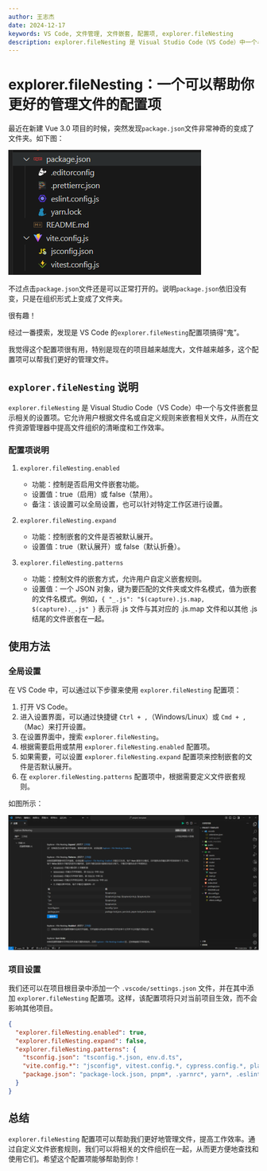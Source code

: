 ```yaml
---
author: 王志杰
date: 2024-12-17
keywords: VS Code, 文件管理, 文件嵌套, 配置项, explorer.fileNesting
description: explorer.fileNesting 是 Visual Studio Code（VS Code）中一个与文件嵌套显示相关的设置项。它允许用户根据文件名或自定义规则来嵌套相关文件，从而在文件资源管理器中提高文件组织的清晰度和工作效率。
---
```


# explorer.fileNesting：一个可以帮助你更好的管理文件的配置项

最近在新建 Vue 3.0 项目的时候，突然发现`package.json`文件非常神奇的变成了文件夹。如下图：

![1](assets/1.png)

不过点击`package.json`文件还是可以正常打开的。说明`package.json`依旧没有变，只是在组织形式上变成了文件夹。

很有趣！

经过一番摸索，发现是 VS Code 的`explorer.fileNesting`配置项搞得“鬼”。

我觉得这个配置项很有用，特别是现在的项目越来越庞大，文件越来越多，这个配置项可以帮我们更好的管理文件。

## `explorer.fileNesting` 说明

`explorer.fileNesting` 是 Visual Studio Code（VS Code）中一个与文件嵌套显示相关的设置项。它允许用户根据文件名或自定义规则来嵌套相关文件，从而在文件资源管理器中提高文件组织的清晰度和工作效率。

### 配置项说明

1. `explorer.fileNesting.enabled`

   - 功能：控制是否启用文件嵌套功能。
   - 设置值：true（启用）或 false（禁用）。
   - 备注：该设置可以全局设置，也可以针对特定工作区进行设置。

2. `explorer.fileNesting.expand`

   - 功能：控制嵌套的文件是否被默认展开。
   - 设置值：true（默认展开）或 false（默认折叠）。

3. `explorer.fileNesting.patterns`

   - 功能：控制文件的嵌套方式，允许用户自定义嵌套规则。
   - 设置值：一个 JSON 对象，键为要匹配的文件夹或文件名模式，值为嵌套的文件名模式。例如，`{ "_.js": "$(capture).js.map, $(capture)._.js" }` 表示将 .js 文件与其对应的 .js.map 文件和以其他 .js 结尾的文件嵌套在一起。

## 使用方法

### 全局设置

在 VS Code 中，可以通过以下步骤来使用 `explorer.fileNesting` 配置项：

1. 打开 VS Code。
2. 进入设置界面，可以通过快捷键 `Ctrl + ,`（Windows/Linux）或 `Cmd + ,`（Mac）来打开设置。
3. 在设置界面中，搜索 `explorer.fileNesting`。
4. 根据需要启用或禁用 `explorer.fileNesting.enabled` 配置项。
5. 如果需要，可以设置 `explorer.fileNesting.expand` 配置项来控制嵌套的文件是否默认展开。
6. 在 `explorer.fileNesting.patterns` 配置项中，根据需要定义文件嵌套规则。

如图所示：

![2](assets/2.png)

### 项目设置

我们还可以在项目根目录中添加一个 `.vscode/settings.json` 文件，并在其中添加 `explorer.fileNesting` 配置项。这样，该配置项将只对当前项目生效，而不会影响其他项目。

```json
{
  "explorer.fileNesting.enabled": true,
  "explorer.fileNesting.expand": false,
  "explorer.fileNesting.patterns": {
    "tsconfig.json": "tsconfig.*.json, env.d.ts",
    "vite.config.*": "jsconfig*, vitest.config.*, cypress.config.*, playwright.config.*",
    "package.json": "package-lock.json, pnpm*, .yarnrc*, yarn*, .eslint*, eslint*, .prettier*, prettier*, .editorconfig"
  }
}
```

## 总结

`explorer.fileNesting` 配置项可以帮助我们更好地管理文件，提高工作效率。通过自定义文件嵌套规则，我们可以将相关的文件组织在一起，从而更方便地查找和使用它们。希望这个配置项能够帮助到你！

